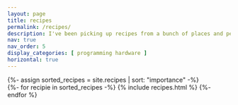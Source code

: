 ```yaml
---
layout: page
title: recipes
permalink: /recipes/
description: I've been picking up recipes from a bunch of places and people for a while now, I hope you like them :)
nav: true
nav_order: 5
display_categories: [ programming hardware ]
horizontal: true
---
```


<!-- pages/recipes.md -->
<div class="recipes">
<!-- Display recipes without categories -->
  {%- assign sorted_recipes = site.recipes | sort: "importance" -%}
  <!-- Generate cards for each recipie -->
  <div class="grid">
    {%- for recipie in sorted_recipes -%}
      {% include recipes.html %}
    {%- endfor %}
  </div>
</div>
